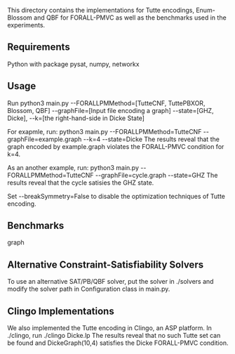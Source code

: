 This directory contains the implementations for Tutte encodings, Enum-Blossom and QBF for FORALL-PMVC as well as the benchmarks used in the experiments.

Requirements
--------------
Python with package pysat, numpy, networkx 

Usage
--------------
Run
	python3 main.py --FORALLPMMethod=[TutteCNF, TuttePBXOR, Blossom, QBF] --graphFile=[Input file encoding a graph] --state=[GHZ, Dicke], --k=[the right-hand-side in Dicke State]

For exapmle, run:
	python3 main.py --FORALLPMMethod=TutteCNF --graphFile=example.graph --k=4  --state=Dicke
The results reveal that the graph encoded by example.graph violates the FORALL-PMVC condition for k=4.

As an another example, run:
	python3 main.py --FORALLPMMethod=TutteCNF --graphFile=cycle.graph --state=GHZ
The results reveal that the cycle satisies the GHZ state.

Set --breakSymmetry=False to disable the optimization techniques of Tutte encoding.

Benchmarks
----------------
graph

Alternative Constraint-Satisfiability Solvers
---------------------------------------------
To use an alternative SAT/PB/QBF solver, put the solver in ./solvers and modify the solver path in Configuration class in main.py.


Clingo Implementations
-----------------------
We also implemented the Tutte encoding in Clingo, an ASP platform. In ./clingo, run
	./clingo Dicke.lp
The results reveal that no such Tutte set can be found and DickeGraph(10,4) satisfies the Dicke FORALL-PMVC condition.
